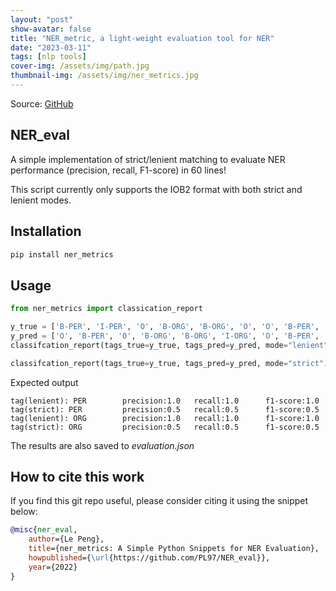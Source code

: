 ```yaml
---
layout: "post"
show-avatar: false
title: "NER_metric, a light-weight evaluation tool for NER"
date: "2023-03-11"
tags: [nlp tools]
cover-img: /assets/img/path.jpg
thumbnail-img: /assets/img/ner_metrics.jpg
---
```


Source: [GitHub](https://github.com/PL97/NER_eval)

## NER_eval
A simple implementation of strict/lenient matching to evaluate NER performance (precision, recall, F1-score) in 60 lines!

This script currently only supports the IOB2 format with both strict and lenient modes.

## Installation
```bash
pip install ner_metrics
```


## Usage

```python
from ner_metrics import classication_report

y_true = ['B-PER', 'I-PER', 'O', 'B-ORG', 'B-ORG', 'O', 'O', 'B-PER', 'I-PER', 'O']
y_pred = ['O', 'B-PER', 'O', 'B-ORG', 'B-ORG', 'I-ORG', 'O', 'B-PER', 'I-PER', 'O']
classifcation_report(tags_true=y_true, tags_pred=y_pred, mode="lenient") # for lenient match

classifcation_report(tags_true=y_true, tags_pred=y_pred, mode="strict") # for strict match

```
Expected output
```
tag(lenient): PER        precision:1.0   recall:1.0      f1-score:1.0
tag(strict): PER         precision:0.5   recall:0.5      f1-score:0.5
tag(lenient): ORG        precision:1.0   recall:1.0      f1-score:1.0
tag(strict): ORG         precision:0.5   recall:0.5      f1-score:0.5
```
The results are also saved to *evaluation.json*

## How to cite this work

If you find this git repo useful, please consider citing it using the snippet below:
```bibtex
@misc{ner_eval,
    author={Le Peng},
    title={ner_metrics: A Simple Python Snippets for NER Evaluation},
    howpublished={\url{https://github.com/PL97/NER_eval}},
    year={2022}
}
```